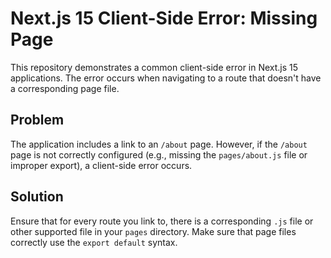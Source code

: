 # Next.js 15 Client-Side Error: Missing Page

This repository demonstrates a common client-side error in Next.js 15 applications. The error occurs when navigating to a route that doesn't have a corresponding page file.

## Problem

The application includes a link to an `/about` page. However, if the `/about` page is not correctly configured (e.g., missing the `pages/about.js` file or improper export), a client-side error occurs.

## Solution

Ensure that for every route you link to, there is a corresponding `.js` file or other supported file in your `pages` directory. Make sure that page files correctly use the `export default` syntax.
